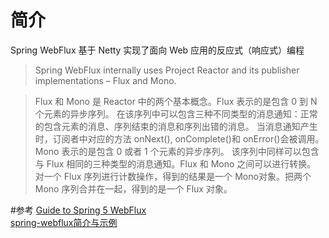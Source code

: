 # 简介
Spring WebFlux 基于 Netty 实现了面向 Web 应用的反应式（响应式）编程

> Spring WebFlux internally uses Project Reactor and its publisher implementations – Flux and Mono.

> Flux 和 Mono 是 Reactor 中的两个基本概念。Flux 表示的是包含 0 到 N 个元素的异步序列。
在该序列中可以包含三种不同类型的消息通知：正常的包含元素的消息、序列结束的消息和序列出错的消息。
当消息通知产生时，订阅者中对应的方法 onNext(), onComplete()和 onError()会被调用。Mono 表示的是包含 0 或者 1 个元素的异步序列。
该序列中同样可以包含与 Flux 相同的三种类型的消息通知。Flux 和 Mono 之间可以进行转换。
对一个 Flux 序列进行计数操作，得到的结果是一个 Mono<Long>对象。把两个 Mono 序列合并在一起，得到的是一个 Flux 对象。


#参考
[Guide to Spring 5 WebFlux](https://www.baeldung.com/spring-webflux)  
[spring-webflux简介与示例](https://www.jianshu.com/p/ec08b1f09b96)
